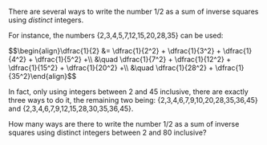 <p>There are several ways to write the number 1/2 as a sum of inverse squares using <i>distinct</i> integers.</p>
<p>For instance, the numbers {2,3,4,5,7,12,15,20,28,35} can be used:</p>
<p>$$\begin{align}\dfrac{1}{2} &amp;= \dfrac{1}{2^2} + \dfrac{1}{3^2} + \dfrac{1}{4^2} + \dfrac{1}{5^2} +\\
&amp;\quad \dfrac{1}{7^2} + \dfrac{1}{12^2} + \dfrac{1}{15^2} + \dfrac{1}{20^2} +\\
&amp;\quad \dfrac{1}{28^2} + \dfrac{1}{35^2}\end{align}$$</p>
<p>In fact, only using integers between 2 and 45 inclusive, there are exactly three ways to do it, the remaining two being: {2,3,4,6,7,9,10,20,28,35,36,45} and {2,3,4,6,7,9,12,15,28,30,35,36,45}.</p>
<p>How many ways are there to write the number 1/2 as a sum of inverse squares using distinct integers between 2 and 80 inclusive?</p>
